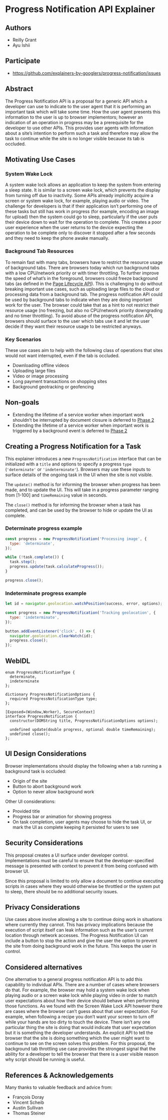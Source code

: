 # Progress Notification API Explainer

## Authors

- Reilly Grant
- Ayu Ishii

## Participate

- https://github.com/explainers-by-googlers/progress-notification/issues

## Abstract

The Progress Notification API is a proposal for a generic API which a developer can use to indicate to the user agent that it is performing an important task which will take some time. How the user agent presents this information to the user is up to browser implementors; however an indication of an operation in progress may be a prerequisite for the developer to use other APIs. This provides user agents with information about a site’s intention to perform such a task and therefore may allow the task to continue while the site is no longer visible because its tab is occluded.

## Motivating Use Cases

### System Wake Lock

A system wake lock allows an application to keep the system from entering a sleep state. It is similar to a screen wake lock, which prevents the display from turning off due to inactivity. Some APIs already implicitly acquire a screen or system wake lock, for example, playing audio or video. The challenge for developers is that if their application isn’t performing one of these tasks but still has work in progress (for example, encoding an image for upload) then the system could go to sleep, particularly if the user puts their device down to wait for the operation to complete. This creates a poor user experience when the user returns to the device expecting the operation to be complete only to discover it stopped after a few seconds and they need to keep the phone awake manually.

### Background Tab Resources

To remain fast with many tabs, browsers have to restrict the resource usage of background tabs. There are browsers today which run background tabs with a low CPU/network priority or with timer throttling. To further improve the speed of what’s in the foreground, browsers could freeze background tabs (as defined in the [Page Lifecycle API](https://wicg.github.io/page-lifecycle/spec.html)). This is challenging to do without breaking important use cases, such as uploading large files to the cloud or processing data from a background tab. The progress notification API could be used by background tabs to indicate when they are doing important work for the user. The browser could take that as a hint to not restrict their resource usage (no freezing, but also no CPU/network priority downgrading and no timer throttling). To avoid abuse of the progress notification API, browsers should surface to the user which tabs use it and let the user decide if they want their resource usage to be restricted anyways.

### Key Scenarios

These use cases aim to help with the following class of operations that sites would not want interrupted, even if the tab is occluded.

* Downloading offline videos
* Uploading large files
* Video or image processing
* Long payment transactions on shopping sites
* Background geotracking or geofencing

## Non-goals

* Extending the lifetime of a service worker when important work shouldn’t be interrupted by document closure is deferred to [Phase 2](/sw-explainer.md)
* Extending the lifetime of a service worker when important work is triggered by a background event is deferred to [Phase 2](/sw-explainer.md)

## Creating a Progress Notification for a Task

This explainer introduces a new `ProgressNotification` interface that can be initialized with a `title` and options to specify a progress `type` (`'determinate'` or `'indeterminate'`). Browsers may use these inputs to surface details of the ongoing task in the UI when the site is not visible.

The `update()` method is for informing the browser when progress has been made, and to update the UI. This will take in a progress parameter ranging from [1-100] and `timeRemaining` value in seconds.

The `close()` method is for informing the browser when a task has completed, and can be used by the browser to hide or update the UI as complete. 

### Determinate progress example

```js
const progress = new ProgressNotification('Processing image', {
  type: 'determinate',
});

while (!task.complete()) {
  task.step();
  progress.update(task.calculateProgress());
}

progress.close();
```

### Indeterminate progress example

```js
let id = navigator.geolocation.watchPosition(success, error, options);

const progress = new ProgressNotification('Tracking geolocation', {
  type: 'indeterminate',
});

button.addEventListener('click', () => {
  navigator.geolocation.clearWatch(id);
  progress.close();
});
```

## WebIDL

```idl
enum ProgressNotificationType {
  determinate,
  indeterminate
};

dictionary ProgressNotificationOptions {
  required ProgressNotificationType type;
};

[Exposed=(Window,Worker), SecureContext]
interface ProgressNotification {
  constructor(DOMString title, ProgressNotificationOptions options);

  undefined update(double progress, optional double timeRemaining);
  undefined close();
};
```

## UI Design Considerations

Browser implementations should display the following when a tab running a background task is occluded:

* Origin of the site
* Button to abort background work
* Option to never allow background work

Other UI considerations:

* Provided title
* Progress bar or animation for showing progress 
* On task completion, user agents may choose to hide the task UI, or mark the UI as complete keeping it persisted for users to see

## Security Considerations

This proposal creates a UI surface under developer control. Implementations must be careful to ensure that the developer-specified message is presented with context to prevent it from being confused with browser UI.

Since this proposal is limited to only allow a document to continue executing scripts in cases where they would otherwise be throttled or the system put to sleep, there should be no additional security issues. 

## Privacy Considerations

Use cases above involve allowing a site to continue doing work in situations where currently they cannot. This has privacy implications because the execution of script itself can leak information such as the user’s current location through network accesses. The Progress Notification UI can include a button to stop the action and give the user the option to prevent the site from doing background work in the future. This keeps the user in control.  

## Considered alternatives

One alternative to a general progress notification API is to add this capability to individual APIs. There are a number of cases where browsers do that. For example, the browser may hold a system wake lock when playing audio or a screen wake lock while playing video in order to match user expectations about how their device should behave when performing those functions. As we found with the Screen Wake Lock API however there are cases where the browser can’t guess about that user expectation. For example, when following a recipe you don’t want your screen to turn off while your hands are too dirty to touch the device. There isn’t any one particular thing the site is doing that would indicate that user expectation but it is something the developer understands. An explicit API to tell the browser that the site is doing something which the user might want to continue to see on the screen solves this problem. For this proposal, the background tab throttling use case provides the strongest signal that the ability for a developer to tell the browser that there is a user visible reason why script should be running is useful.

## References & Acknowledgements

Many thanks to valuable feedback and advice from:

* François Doray
* Vincent Scheib
* Austin Sullivan
* Thomas Steiner
